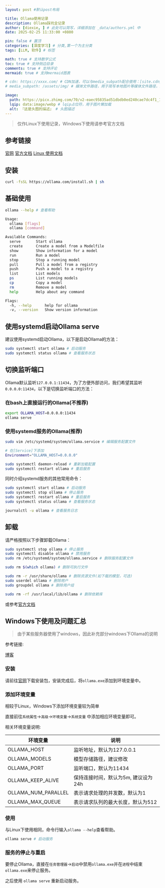 ```yaml
---
layout: post #默认post布局

title: Ollama使用记录
description: Ollama踩坑全记录
author: [diexie, ] # 此处可以简写，详细添加在 _data/authors.yml 中
date: 2025-02-25 11:33:00 +0800

pin: false # 置顶
categories: [深度学习] # 分类,第一个为主分类
tags: [LLM, 软件] # 标签

math: true # 支持数学公式
toc: true # 支持侧边目录
comments: true # 支持评论
mermaid: true # 支持mermaid图表

# cdn: https://xxxx.com/ # CDN加速，可以与media_subpath配合使用：[site.cdn/][page.media_subpath/]file.ext
# media_subpath: /assets/img/ # 媒体文件路径，用于简写本地图片等媒体文件路径，注意：封面图路径**会受影响**

image:
  path: https://picx.zhimg.com/70/v2-eaec95835ad51dbdb0ed240cae7dc4f1_1440w.avis?source=172ae18b&biz_tag=Post # 封面图
  lqip: data:image/webp # lqip占位符，用于图片懒加载
  alt: 『这是头图的描述』 # 头图描述
---
```


> 仅作Linux下使用记录，Windows下使用请参考官方文档

## 参考链接

[官网](https://ollama.com/)
[官方文档](https://github.com/ollama/ollama/tree/main/docs)
[Linux 使用文档](https://github.com/ollama/ollama/blob/main/docs/linux.md)

## 安装

```bash
curl -fsSL https://ollama.com/install.sh | sh
```

## 基础使用

```bash
ollama --help # 查看帮助

Usage:
  ollama [flags]
  ollama [command]

Available Commands:
  serve       Start ollama
  create      Create a model from a Modelfile
  show        Show information for a model
  run         Run a model
  stop        Stop a running model
  pull        Pull a model from a registry
  push        Push a model to a registry
  list        List models
  ps          List running models
  cp          Copy a model
  rm          Remove a model
  help        Help about any command

Flags:
  -h, --help      help for ollama
  -v, --version   Show version information
```

## 使用systemd启动Ollama serve

建议使用systemd启动Ollama，以下是启动Ollama的方法：

```bash
sudo systemctl start ollama # 启动服务
sudo systemctl status ollama # 查看服务状态
```

## 切换监听端口

Ollama默认监听`127.0.0.1:11434`，为了方便外部访问，我们希望其监听`0.0.0.0:11434`，以下是切换监听端口的方法：

### 在bash上直接运行的Ollama(不推荐)

```bash
export OLLAMA_HOST=0.0.0.0:11434
ollama serve
```

### 使用systemd服务的Ollama(推荐)

```bash
sudo vim /etc/systemd/system/ollama.service # 编辑服务配置文件

# 在[Service]下添加
Environment="OLLAMA_HOST=0.0.0.0"

sudo systemctl daemon-reload # 重新加载配置
sudo systemctl restart ollama # 重启服务
```

同时介绍systemd服务的其他常用命令：

```bash
sudo systemctl start ollama # 启动服务
sudo systemctl stop ollama # 停止服务
sudo systemctl restart ollama # 重启服务
sudo systemctl status ollama # 查看服务状态

journalctl -u ollama # 查看服务日志
```

## 卸载

请严格按照以下步骤卸载Ollama：

```bash
sudo systemctl stop ollama # 停止服务
sudo systemctl disable ollama # 禁用服务
sudo rm /etc/systemd/system/ollama.service # 删除服务配置文件

sudo rm $(which ollama) # 删除可执行文件

sudo rm -r /usr/share/ollama # 删除资源文件(如下载的模型，可选)
sudo userdel ollama # 删除用户
sudo groupdel ollama # 删除用户组

sudo rm -rf /usr/local/lib/ollama # 删除依赖库
```

或参考[官方文档](https://github.com/ollama/ollama/blob/main/docs/linux.md#uninstall)

## Windows下使用及问题汇总

> 由于某些服务器使用了windows，因此补充部分windows下Ollama的说明

参考链接:

[博客](https://www.cnblogs.com/mq0036/p/18715829)

### 安装

请前往[官网](https://ollama.com/)下载安装包，安装完成后，将`ollama.exe`添加到环境变量中。

### 添加环境变量

相较于Linux，Windows下添加环境变量较为简单

直接前往`系统属性`->`高级`->`环境变量`->`系统变量` 中添加相应环境变量即可。

相关环境变量说明:

| 环境变量            | 说明                                |
| ------------------- | ----------------------------------- |
| OLLAMA_HOST         | 监听地址，默认为127.0.0.1           |
| OLLAMA_MODELS       | 模型存储路径，建议修改              |
| OLLAMA_PORT         | 监听端口，默认为11434               |
| OLLAMA_KEEP_ALIVE   | 保持连接时间，默认为5m, 建议设为24h |
| OLLAMA_NUM_PARALLEL | 表示请求处理的并发数，默认为1       |
| OLLAMA_MAX_QUEUE    | 表示请求队列的最大长度，默认为512   |

### 使用

与Linux下使用相同，命令行输入`ollama --help`查看帮助。

```bash
ollama serve # 启动服务
```

### 服务的停止与重启

要停止Ollama，直接在`任务管理器`->`启动`中禁用`ollama.exe`并在`进程`中结束`ollama.exe`来停止服务。

之后使用 `ollama serve` 重新启动服务。

